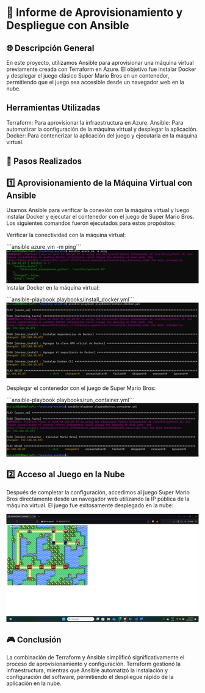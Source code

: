 # 📝 Informe de Aprovisionamiento y Despliegue con Ansible
## 🌐 Descripción General
En este proyecto, utilizamos Ansible para aprovisionar una máquina virtual previamente creada con Terraform en Azure. El objetivo fue instalar Docker y desplegar el juego clásico Super Mario Bros en un contenedor, permitiendo que el juego sea accesible desde un navegador web en la nube.

## Herramientas Utilizadas
Terraform: Para aprovisionar la infraestructura en Azure.
Ansible: Para automatizar la configuración de la máquina virtual y desplegar la aplicación.
Docker: Para contenerizar la aplicación del juego y ejecutarla en la máquina virtual.
## 🔧 Pasos Realizados
## 1️⃣ Aprovisionamiento de la Máquina Virtual con Ansible
Usamos Ansible para verificar la conexión con la máquina virtual y luego instalar Docker y ejecutar el contenedor con el juego de Super Mario Bros. Los siguientes comandos fueron ejecutados para estos propósitos:

Verificar la conectividad con la máquina virtual:


´´´ansible azure_vm -m ping´´´
![ping](./img/ping.jpg)
Instalar Docker en la máquina virtual:


´´´ansible-playbook playbooks/install_docker.yml´´´
![Install_docker](./img/install_docker.jpg)

Desplegar el contenedor con el juego de Super Mario Bros:

´´´ansible-playbook playbooks/run_container.yml´´´
![Run_container](./img/run_container.jpg)

## 2️⃣ Acceso al Juego en la Nube
Después de completar la configuración, accedimos al juego Super Mario Bros directamente desde un navegador web utilizando la IP pública de la máquina virtual. El juego fue exitosamente desplegado en la nube:

![Mario_bross](./img/mario_bross.jpg)

## 🎮 Conclusión
La combinación de Terraform y Ansible simplificó significativamente el proceso de aprovisionamiento y configuración. Terraform gestionó la infraestructura, mientras que Ansible automatizó la instalación y configuración del software, permitiendo el despliegue rápido de la aplicación en la nube. 
